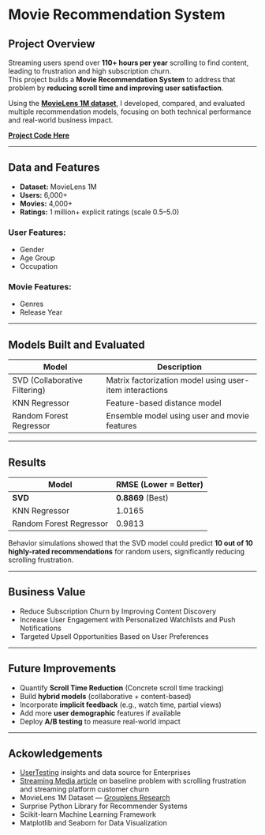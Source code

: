 # Movie Recommendation System

## Project Overview

Streaming users spend over **110+ hours per year** scrolling to find content, leading to frustration and high subscription churn.  
This project builds a **Movie Recommendation System** to address that problem by **reducing scroll time and improving user satisfaction**.

Using the **[MovieLens 1M dataset](https://grouplens.org/datasets/movielens/1m/)**, I developed, compared, and evaluated multiple recommendation models, focusing on both technical performance and real-world business impact.

**[Project Code Here](https://github.com/sarahberkin/Movie-Recommendation-System-Capstone-Berkin/blob/main/Final_Movie_Recommender_Capstone.ipynb)**

---

## Data and Features

- **Dataset:** MovieLens 1M
- **Users:** 6,000+
- **Movies:** 4,000+
- **Ratings:** 1 million+ explicit ratings (scale 0.5–5.0)

### User Features:
- Gender
- Age Group
- Occupation

### Movie Features:
- Genres
- Release Year

---

## Models Built and Evaluated

| Model | Description |
|-------|-------------|
| SVD (Collaborative Filtering) | Matrix factorization model using user-item interactions |
| KNN Regressor | Feature-based distance model |
| Random Forest Regressor | Ensemble model using user and movie features |

---

## Results

| Model | RMSE (Lower = Better) |
|-------|------------------------|
| **SVD** | **0.8869** (Best) |
| KNN Regressor | 1.0165 |
| Random Forest Regressor | 0.9813 |

Behavior simulations showed that the SVD model could predict **10 out of 10 highly-rated recommendations** for random users, significantly reducing scrolling frustration.

---

## Business Value

- Reduce Subscription Churn by Improving Content Discovery
- Increase User Engagement with Personalized Watchlists and Push Notifications
- Targeted Upsell Opportunities Based on User Preferences

---

## Future Improvements

- Quantify **Scroll Time Reduction** (Concrete scroll time tracking)
- Build **hybrid models** (collaborative + content-based) 
- Incorporate **implicit feedback** (e.g., watch time, partial views)
- Add more **user demographic** features if available
- Deploy **A/B testing** to measure real-world impact

---

## Ackowledgements

- [UserTesting](https://www.usertesting.com/) insights and data source for Enterprises
- [Streaming Media article](https://www.streamingmedia.com/Articles/ReadArticle.aspx?ArticleID=167376) on baseline problem with scrolling frustration and streaming platform customer churn
- MovieLens 1M Dataset — [Grouplens Research](https://grouplens.org/datasets/movielens/1m/)
- Surprise Python Library for Recommender Systems
- Scikit-learn Machine Learning Framework
- Matplotlib and Seaborn for Data Visualization

